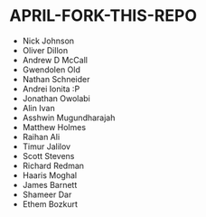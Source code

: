 # APRIL-FORK-THIS-REPO

- Nick Johnson
- Oliver Dillon
- Andrew D McCall
- Gwendolen Old
- Nathan Schneider
- Andrei Ionita :P
- Jonathan Owolabi
- Alin Ivan
- Asshwin Mugundharajah
- Matthew Holmes
- Raihan Ali
- Timur Jalilov
- Scott Stevens
- Richard Redman
- Haaris Moghal
- James Barnett
- Shameer Dar
- Ethem Bozkurt